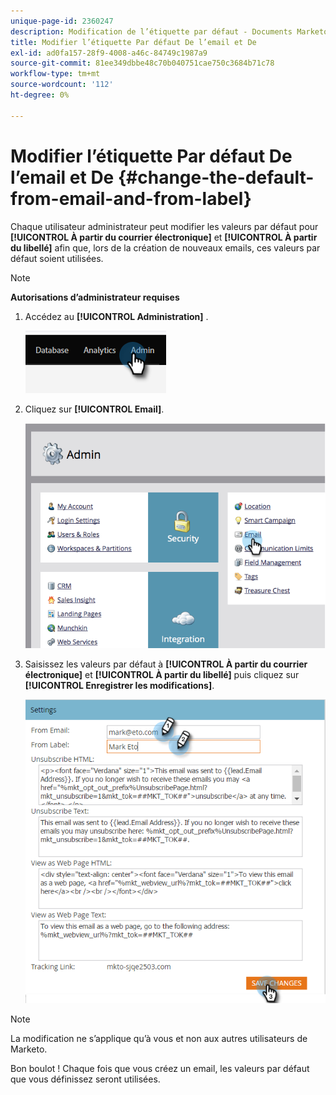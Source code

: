 ```yaml
---
unique-page-id: 2360247
description: Modification de l’étiquette par défaut - Documents Marketo - Documentation du produit
title: Modifier l’étiquette Par défaut De l’email et De
exl-id: ad0fa157-28f9-4008-a46c-84749c1987a9
source-git-commit: 81ee349dbbe48c70b040751cae750c3684b71c78
workflow-type: tm+mt
source-wordcount: '112'
ht-degree: 0%

---
```


# Modifier l’étiquette Par défaut De l’email et De {#change-the-default-from-email-and-from-label}

Chaque utilisateur administrateur peut modifier les valeurs par défaut pour **[!UICONTROL À partir du courrier électronique]** et **[!UICONTROL À partir du libellé]** afin que, lors de la création de nouveaux emails, ces valeurs par défaut soient utilisées.

>[!NOTE]
>
>**Autorisations d’administrateur requises**

1. Accédez au **[!UICONTROL Administration]** .

   ![](assets/change-the-default-from-email-and-from-label-1.png)

1. Cliquez sur **[!UICONTROL Email]**.

   ![](assets/change-the-default-from-email-and-from-label-2.png)

1. Saisissez les valeurs par défaut à **[!UICONTROL À partir du courrier électronique]** et **[!UICONTROL À partir du libellé]** puis cliquez sur **[!UICONTROL Enregistrer les modifications]**.

   ![](assets/change-the-default-from-email-and-from-label-3.png)

>[!NOTE]
>
>La modification ne s’applique qu’à vous et non aux autres utilisateurs de Marketo.

Bon boulot ! Chaque fois que vous créez un email, les valeurs par défaut que vous définissez seront utilisées.
